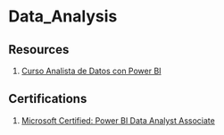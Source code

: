 # Data_Analysis

## Resources
1. [Curso Analista de Datos con Power BI](https://www.microsoft.com/es-mx/Power_BI_LATAM/?wt.mc_id=AID3057371_QSG_EML_638264https://www.microsoft.com/es-mx/Power_BI_LATAM/?wt.mc_id=AID3057371_QSG_EML_638264)

## Certifications 
1. [Microsoft Certified: Power BI Data Analyst Associate](https://learn.microsoft.com/es-es/certifications/power-bi-data-analyst-associate/)
